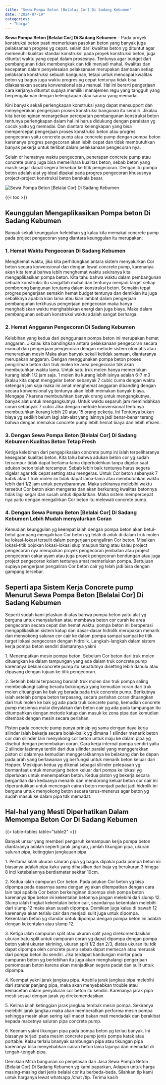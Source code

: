 ```yaml
---
title: "Sewa Pompa Beton [Belalai Cor] Di Sadang Kebumen"
date: "2024-07-19"
categories: 
  - "harga"
---
```


**Sewa Pompa Beton \[Belalai Cor\] Di Sadang Kebumen** – Pada proyek konstruksi beton pasti memerlukan pasokan beton yang banyak juga pelaksanaan progres yg cepat. selain dari kwalitas beton yg dituntut agar memenuhi kualitas standar konstruksi pada proyek konstruksi beton, juga dituntut waktu yang cepat dalam prosesnya. Tentunya agar budget dari pembangunan tidak membengkak dan tdk menjadi mahal. Kwalitas dan kecepatan dalam penyelesaian pelaksanaan merupakan dambaan setiap pelaksana konstruksi sebuah bangunan, tetapi untuk mencapai kwalitas beton yg bagus juga waktu progres yg cepat tentunya tidak bisa dilaksanakan secara konvensional atau manual. Hal ini berarti pengerjaan cara kerjanya dituntut supaya memiliki manajemen regu yang tangguh yang berpengalaman dengan kelengkapan atau sarana yang memadai.

Kini banyak sekali perlengkapan konstruksi yang dapat mensupport dan menyegerakan pengerjaan proses konstruksi bangunan itu sendiri. Jikalau kita berkeinginan menargetkan percepatan pembangunan konstruksi beton tentunya perlengkapan dalam hal ini harus didukung dengan peralatan yg cocok yaitu yg memadai. Dan diantara kelengkapan yang bisa mempercepat pengerjaan proses konstruksi beton atau progres pengecoran yaitu concrete pump atau concrete pump dengan pompa beton karenanya progres pengecoran akan lebih cepat dan tidak membutuhkan banyak pekerja untuk terlibat dalam pelaksanaan pengecoran nya.

Selain dr hematnya waktu pengecoran, penerapan concrete pump atau concrete pump juga bisa memelihara kualitas beton, sebab beton yang masih segar dapat segera tersebar ke titik pengecoran. Dengan itu pompa beton adalah alat yg ideal dipakai pada progres pengecoran khususnya project-project konstruksi beton berskala besar.

![Sewa Pompa Beton [Belalai Cor] Di Sadang Kebumen](/images/sewa-concrete-pump-23.png)

{{< toc >}}

## Keunggulan Mengaplikasikan Pompa beton Di Sadang Kebumen

Banyak sekali keunggulan-kelebihan yg kalau kita memakai concrete pump pada project pengecoran yang diantara keunggulan itu merupakan;

### 1\. Hemat Waktu Pengecoran Di Sadang Kebumen

Menghemat waktu, jika kita perhitungkan antara sistem menyalurkan Cor beton secara konvensional dan dengan lewat concrete pump, karenanya akan kita temui bahwa lebih menghemat waktu sekiranya kita mengaplikasikan pompa beton. Kita tahu bahwa waktu dalam pembangunan sebuah konstruksi itu sangatlah mahal dan tentunya menjadi target setiap pemborong bangunan terutama dalam konstruksi beton. Semakin tepat progres pengerjaan semakin hemat budget tentunya dan demikian itu juga sebaliknya apabila kian lama atau kian lambat dalam pengerjaan pembangunan terkhusus pengerjaan pengecoran maka hanya menghabiskan waktu menghabiskan energi dan juga biaya. Maka dalam pembangunan sebuah konstruksi waktu adalah sangat berharga.

### 2\. Hemat Anggaran Pengecoran Di Sadang Kebumen

Kelebihan yang kedua dari penggunaan pompa beton ini merupakan hemat anggaran. Jikalau kita bandingkan antara pelaksanaan pengecoran secara manual dan pengerjaan pengecoran dengan metode sistem otomatis atau menerapkan mesin Maka akan banyak sekali ketidak samaan, diantaranya merupakan anggaran. Dengan menggunakan pompa beton proses pengiriman beton dari truk molen ke area pengecoran tdk akan membutuhkan waktu lama. Untuk satu truk molen hanya memerlukan kurang lebih 1/2 jam saja. 1 molen itu kurang lebih isinya adalah 6-7 m3 jikalau kita dapat menggelar beton sebanyak 7 cubic cuma dengan waktu setengah jam saja maka ini amat menghemat anggaran dibanding dengan secara konvensional yg tentunya akan lebih memakan banyak biaya. Mengapa ? karena membutuhkan banyak orang untuk mengangkutnya, banyak alat untuk mengangkutnya. Untuk waktu separuh jam memindahkan coran sebanyak 7 cubic Jika dengan metode konvensional tentunya membutuhkan kurang lebih 20 atau 15 orang pekerja. Ini Tentunya bukan biaya yg sedikit belum lagi alat-alat yang lainnya jadi benar-benar terang bahwa dengan memakai concrete pump lebih hemat biaya dan lebih efisien.

### 3\. Dengan Sewa Pompa Beton \[Belalai Cor\] Di Sadang Kebumen Kualitas Beton Tetap Fresh

Ketiga kelebihan dari pengaplikasian concrete pump ini ialah terpeliharanya kesegaran kualitas beton. Kita tahu bahwa adukan beton cor yg sudah tercampur tidak dapat berlama-lama diperbolehkan tanpa digelar saat adukan beton telah tercampur. Sebab lebih baik tentunya harus segera digelar agar tdk cepat setting atau mengeras. Untuk Cor beton sebanyak 7 kubik atau 1 truk molen ini tidak dapat lama-lama atau membutuhkan waktu lebih dari 1/2 jam untuk penyebarannya. Maka sekiranya melebihi waktu tersebut Cor beton akan mengeras dan akan berkurang kwalitas betonnya tidak lagi segar dan susah untuk dipadatkan. Maka sistem mempercepat nya yaitu dengan mengalirkan Cor beton itu melewati concrete pump.

### 4\. Dengan Sewa Pompa Beton \[Belalai Cor\] Di Sadang Kebumen Lebih Mudah menyalurkan Coran

Kemudian keunggulan yg keempat ialah dengan pompa beton akan betul-betul gampang mengalirkan Cor beton yg telah di aduk di dalam truk molen ke lokasi-lokasi tersulit dalam pengerjaan pengaliran Cor beton. Misalkan lokasi-titik pojokan lokasi-lokasi slup maupun tiang atau kalau project pengecoran nya merupakan proyek pengecoran jembatan atau project pengecoran cakar ayam atau juga proyek pengecoran bendungan atau juga project pengecoran kolam tentunya amat memerlukan pompa. Bertujuan supaya pengerjaan pengaliran Cor beton cair yg telah jadi bisa dengan gampang tersebar.

## Seperti apa Sistem Kerja Concrete pump Menurut Sewa Pompa Beton \[Belalai Cor\] Di Sadang Kebumen

Seperti sudah kami jelaskan di atas bahwa pompa beton yaitu alat yg berguna untuk menyalurkan atau membawa beton cor curah ke area pengecoran secara cepat dan hemat waktu. pompa beton ini beroperasi mengaplikasikan sistem katup dan dasar-dasar hidrolik merupakan menarik dan menyokong saluran cor cair ke dalam pompa sampai sampai ke titik target lokasi pengecoran dengan hidrolik. Langkah-langkah dalam sistem kerja pompa beton sendiri diantaranya yakni

1\. Menempatkan mesin pompa beton. Sebelum Cor beton dari truk molen dituangkan ke dalam tampungan yang ada dalam truk concrete pump karenanya belalai concrete pump itu sepatutnya disetting lebih dahulu atau dipasang dengan tujuan ke titik pengecoran.

2\. Setelah belalai terpasang barulah truk molen dan truk pompa saling membelakangi saling beradu bokongnya yang kemudian coran dari truk molen dituangkan ke bak yg berada pada truk concrete pump. Berikutnya ialah setelah pompa beton terpasang, secara perlahan coran dituangkan dari truk molen ke bak yg ada pada truk concrete pump, kemudian concrete pump mesinnya mulai dinyalakan dan beton cair yg ada pada tampungan itu ditumpahkan dengan metode katup dan masuk ke zona pipa dan kemudian ditembak dengan mesin secara perlahan.

Piston pada concrete pump punya prinsip yg sama dengan daya kerja silinder ialah bekerja secara bolak-balik yg dimana 1 silinder menarik beton cor dan silinder lain menyokong cor beton untuk maju ke dalam pipa yg disebut dengan penembakan coran. Cara kerja internal pompa sendiri yaitu 2 silinder lazimnya terdiri dari dua silinder paralel yang menggerakkan piston di dalamnya kemudian menggerakkannya ke belakang dan ke depan pada arah yang berlawanan yg berfungsi untuk menarik beton keluar dari Hopper. Meskipun kedua yg dikenal sebagai silinder pelepasan yg bermanfaat untuk menunjang beton keluar dari pompa ke lokasi yg diperlukan untuk menempatkan beton. Kedua piston yg bekerja secara bergantian dan keduanya menarik dan mendorong keluar beton cor cair ini diperuntukkan untuk mencegah cairan beton menjadi padat jadi hidrolik ini berguna untuk menyokong beton secara terus-menerus agar beton yg sudah masuk ke dalam pipa tdk memadat.

## Hal-hal yang Mesti Diperhatikan Dalam Memompa Beton Cor Di Sadang Kebumen

{{< table-tables table="table2" >}}

Banyak unsur yang memberi pengaruh kemampuan kerja pompa beton diantaranya adalah seperti jarak jangkau, jumlah tikungan pipa, ukuran saluran pipa, ketinggian jangkauan pipa.

1\. Pertama ialah ukuran saluran pipa yg bagus dipakai pada pompa beton ini biasanya adalah pipa kaku yang dihasilkan dari baja yg berukuran 3 hingga 8 inci ketebalannya berdiameter sekitar 10cm.

2\. Kedua ialah campuran Cor beton. Pada adukan Cor beton yg bisa dipompa pada dasarnya sama dengan yg akan ditempatkan dengan cara lain tapi apabila Cor beton berkeinginan dipompa oleh pompa beton karenanya tipe beton ini kekentalan betonnya jangan melebihi dari slump 12. Slump ialah tingkat kekentalan beton cair, seandainya kekentalan melebihi dari slump 12 maka akan susah dipompa. Demikian juga kalau di bawah 12 karenanya akan terlalu cair dan menjadi sulit juga untuk dipompa. Kekentalan beton yg standar untuk dipompa dengan pompa beton ini adalah dengan kekentalan atau slump 12.

3\. Ketiga ialah campuran split atau ukuran split yang direkomendasikan ukuran batu split untuk campuran coran yg dapat dipompa dengan pompa beton yakni ukuran skrining, ukuran split 1/2 dan 2/3, diatas ukuran itu tdk dapat dipompa oleh concrete pump sebab dapat memecah atau merusak dari pompa beton itu sendiri. Jika terdapat kandungan mortar pada campuran beton yg berlebihan itu juga akan menghalangi pengerjaan pemompaan beton karena akan menjadikan segera padat dan sulit untuk dipompa.

4\. Keempat yakni jarak jangkau pipa. Apabila jarak jangkau pipa melebihi dari standar panjang pipa, maka akan menyebabkan trouble atau kemacetan dalam penyaluran cor beton itu sendiri. Karenanya jarak pipa mesti sesuai dengan jarak yg direkomendasikan.

5\. Kelima ialah ketinggian jarak jangkau tembak mesin pompa. Sekiranya melebihi jarak jangkau maka akan memberatkan performa mesin pompa sehingga mesin akan sering kali macet bakan mati mendadak dan berakibat kepada macetnya saluran pipa concrete pump.

6\. Keenam yakni tikungan pipa pada pompa beton yg terlau banyak. Ini biasanya terjadi pada mesim concrete pump jenis pompa katak atau portable. Kalau terlalu bnanyak sambungan pipa atau tikungan pipa karenanya bisa menyebabkan cairan beton lama lajunya dan memadat di tengah-tengah pipa.

Demikian Mitra bangunan.co penjelasan dari Jasa Sewa Pompa Beton \[Belalai Cor\] Di Sadang Kebumen yg kami paparkan, Adapun untuk harga masing-masing dari jenis belalai cor itu berbeda-beda. Silahkan tlp kami untuk harganya lewat whatsapp /chat /tlp. Terima kasih

